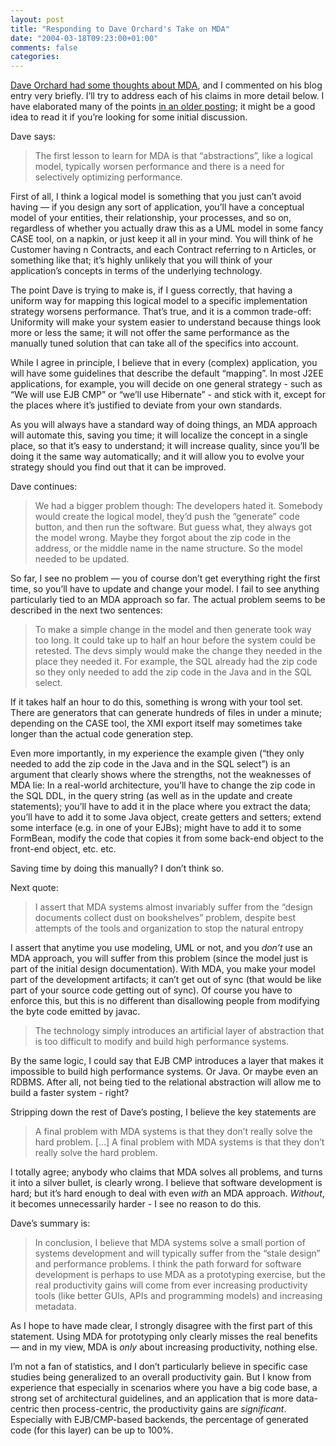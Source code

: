 ```yaml
---
layout: post
title: "Responding to Dave Orchard's Take on MDA"
date: "2004-03-18T09:23:00+01:00"
comments: false
categories: 
---
```


<p><a href="http://www.pacificspirit.com/blog/2004/03/03/model_driven_architecture_thoughts_its_hard">Dave Orchard had some thoughts about MDA</a>, and I commented on his blog entry very briefly. I&#8217;ll try to address each of his claims in more detail below. I have elaborated many of the points <a href="/blog/st/archives/000177.html">in an older posting</a>; it might be a good idea to read it if you&#8217;re looking for some initial discussion.</p>

<p>Dave says:</p>

<blockquote>The first lesson to learn for MDA is that &#8220;abstractions&#8221;, like a logical model, typically worsen performance and there is a need for selectively optimizing performance.</blockquote>

<p>First of all, I think a logical model is something that you just can&#8217;t avoid having &mdash; if you design any sort of application, you&#8217;ll have a conceptual model of your entities, their relationship, your processes, and so on, regardless of whether you actually draw this as a UML model in some fancy CASE tool, on a napkin, or just keep it all in your mind. You will think of he Customer having n Contracts, and each Contract referring to n Articles, or something like that; it&#8217;s highly  unlikely that you will think of your application&#8217;s concepts in terms of the underlying technology.</p>

<p>The point Dave is trying to make is, if I guess correctly, that having a uniform way for mapping this logical model to a specific implementation strategy worsens performance. That&#8217;s true, and it is a common trade-off: Uniformity will make your system easier to understand because things look more or less the same; it will not offer the same performance as the manually tuned solution that can take all of the specifics into account.</p>

<p>While I agree in principle, I believe that in every (complex) application, you will have some guidelines that describe the default &#8220;mapping&#8221;. In most J2EE applications, for example, you will decide on one general strategy - such as &#8220;We will use EJB CMP&#8221; or &#8220;we&#8217;ll use Hibernate&#8221; - and stick with it, except for the places where it&#8217;s justified to deviate from your own standards.</p>

<p>As you will always have a standard way of doing things, an MDA approach will automate this, saving you time; it will localize the concept in a single place, so that it&#8217;s easy to understand; it will increase quality, since you&#8217;ll be doing it the same way automatically; and it will allow you to evolve your strategy should you find out that it can be improved.</p>

<p>Dave continues:</p>

<blockquote>We had a bigger problem though: The developers hated it. Somebody would create the logical model, they&#8217;d push the &#8220;generate&#8221; code button, and then run the software. But guess what, they always got the model wrong. Maybe they forgot about the zip code in the address, or the middle name in the name structure. So the model needed to be updated. </blockquote>

<p>So far, I see no problem &mdash; you of course don&#8217;t get everything right the first time, so you&#8217;ll have to update and change your model. I fail to see anything particularly tied to an MDA approach so far. The actual problem seems to be described in the next two sentences:</p>

<blockquote>To make a simple change in the model and then generate took way too long. It could take up to half an hour before the system could be retested. The devs simply would make the change they needed in the place they needed it. For example, the SQL already had the zip code so they only needed to add the zip code in the Java and in the SQL select.</blockquote>

<p>If it takes half an hour to do this, something is wrong with your tool set. There are generators that can generate hundreds of files in under a minute; depending on the CASE tool, the XMI export itself may sometimes take longer than the actual code generation step. </p>

<p>Even more importantly, in my experience the example given (&#8220;they only needed to add the zip code in the Java and in the SQL select&#8221;) is an argument that clearly shows where the strengths, not the weaknesses of MDA lie: In a real-world architecture, you&#8217;ll have to change the zip code in the SQL DDL, in the query string (as well as in the update and create statements); you&#8217;ll have to add it in the place where you extract the data; you&#8217;ll have to add it to some Java object, create getters and setters; extend some interface (e.g. in one of your EJBs); might have to add it to some FormBean, modify the code that copies it from some back-end object to the front-end object, etc. etc.</p>

<p>Saving time by doing this manually? I don&#8217;t think so.</p>

<p>Next quote:</p>

<blockquote>I assert that MDA systems almost invariably suffer from the &#8220;design documents collect dust on bookshelves&#8221; problem, despite best attempts of the tools and organization to stop the natural entropy</blockquote>

<p>I assert that anytime you use modeling, UML or not, and you <em>don&#8217;t</em> use an MDA approach, you will suffer from this problem (since the model just is part of the initial design documentation). With MDA, you make your model part of the development artifacts; it can&#8217;t get out of sync (that would be like part of your source code getting out of sync). Of course you have to enforce this, but this is no different than disallowing people from modifying the byte code emitted by javac. </p>

<blockquote>The technology simply introduces an artificial layer of abstraction that is too difficult to modify and build high performance systems.</blockquote>

<p>By the same logic, I could say that EJB CMP introduces a layer that makes it impossible to build high performance systems. Or Java. Or maybe even an RDBMS. After all, not being tied to the relational abstraction will allow me to build a faster system - right?</p>

<p>Stripping down the rest of Dave&#8217;s posting, I believe the key statements are</p>

<blockquote>A final problem with MDA systems is that they don&#8217;t really solve the hard problem. [&#8230;] A final problem with MDA systems is that they don&#8217;t really solve the hard problem. </blockquote>

<p>I totally agree; anybody who claims that MDA solves all problems, and turns it into a silver bullet, is clearly wrong. I believe that software development is hard; but it&#8217;s hard enough to deal with even <em>with</em> an MDA approach. <em>Without</em>, it becomes unnecessarily harder - I see no reason to do this.</p>

<p>Dave&#8217;s summary is:</p>

<blockquote>In conclusion, I believe that MDA systems solve a small portion of systems development and will typically suffer from the &#8220;stale design&#8221; and performance problems. I think the path forward for software development is perhaps to use MDA as a prototyping exercise, but the real productivity gains will come from ever increasing productivity tools (like better GUIs, APIs and programming models) and increasing metadata.</blockquote>

<p>As I hope to have made clear, I strongly disagree with the first part of this statement. Using MDA for prototyping only clearly misses the real benefits &mdash; and in my view, MDA is <em>only</em> about increasing productivity, nothing else.</p>

<p>I&#8217;m not a fan of statistics, and I don&#8217;t particularly believe in specific case studies being generalized to an overall productivity gain. But I know from experience that especially in scenarios where you have a big code base, a strong set of architectural guidelines, and an application that is more data-centric then process-centric, the productivity gains are <em>significant</em>. Especially with EJB/CMP-based backends, the percentage of generated code (for this layer) can be up to 100%.</p>


